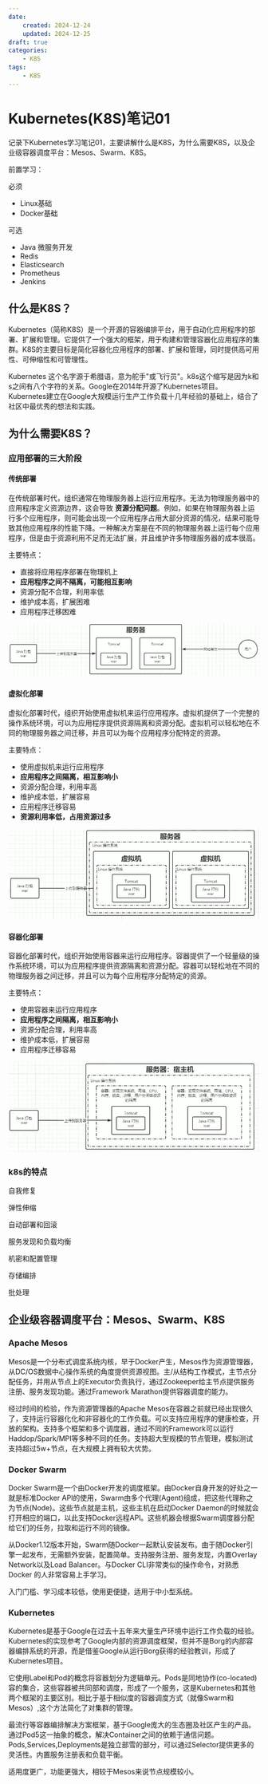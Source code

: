 ```yaml
---
date:
    created: 2024-12-24
    updated: 2024-12-25
draft: true
categories:
    - K8S
tags:
    - K8S
---
```


# Kubernetes(K8S)笔记01

记录下Kubernetes学习笔记01，主要讲解什么是K8S，为什么需要K8S，以及企业级容器调度平台：Mesos、Swarm、K8S。

<!-- more -->

前置学习：

必须

- Linux基础
- Docker基础

可选

- Java 微服务开发
- Redis
- Elasticsearch
- Prometheus
- Jenkins

## 什么是K8S？

Kubernetes（简称K8S）是一个开源的容器编排平台，用于自动化应用程序的部署、扩展和管理。它提供了一个强大的框架，用于构建和管理容器化应用程序的集群。K8S的主要目标是简化容器化应用程序的部署、扩展和管理，同时提供高可用性、可伸缩性和可管理性。

Kubernetes 这个名字源于希腊语，意为舵手"或飞行员"。k8s这个缩写是因为k和s之间有八个字符的关系。Google在2014年开源了Kubernetes项目。Kubernetes建立在Google大规模运行生产工作负载十几年经验的基础上，结合了社区中最优秀的想法和实践。

## 为什么需要K8S？

### 应用部署的三大阶段

#### 传统部署

在传统部署时代，组织通常在物理服务器上运行应用程序。无法为物理服务器中的应用程序定义资源边界，这会导致 **资源分配问题**。例如，如果在物理服务器上运行多个应用程序，则可能会出现一个应用程序占用大部分资源的情况，结果可能导致其他应用程序的性能下降。一种解决方案是在不同的物理服务器上运行每个应用程序，但是由于资源利用不足而无法扩展，并且维护许多物理服务器的成本很高。

主要特点：

- 直接将应用程序部署在物理机上
- **应用程序之间不隔离，可能相互影响**
- 资源分配不合理，利用率低
- 维护成本高，扩展困难
- 应用程序迁移困难

![传统部署](../../../PageImage/image20241225211851.png)

#### 虚拟化部署

虚拟化部署时代，组织开始使用虚拟机来运行应用程序。虚拟机提供了一个完整的操作系统环境，可以为应用程序提供资源隔离和资源分配。虚拟机可以轻松地在不同的物理服务器之间迁移，并且可以为每个应用程序分配特定的资源。

主要特点：

- 使用虚拟机来运行应用程序
- **应用程序之间隔离，相互影响小**
- 资源分配合理，利用率高
- 维护成本低，扩展容易
- 应用程序迁移容易
- **资源利用率低，占用资源过多**

![虚拟化部署](../../../PageImage/image20241225211851-1.png)

#### 容器化部署

容器化部署时代，组织开始使用容器来运行应用程序。容器提供了一个轻量级的操作系统环境，可以为应用程序提供资源隔离和资源分配。容器可以轻松地在不同的物理服务器之间迁移，并且可以为每个应用程序分配特定的资源。

主要特点：

- 使用容器来运行应用程序
- **应用程序之间隔离，相互影响小**
- 资源分配合理，利用率高
- 维护成本低，扩展容易
- 应用程序迁移容易

![容器化部署](../../../PageImage/image20241225211851-2.png)

### k8s的特点

自我修复

弹性伸缩

自动部署和回滚

服务发现和负载均衡

机密和配置管理

存储编排

批处理

## 企业级容器调度平台：Mesos、Swarm、K8S

### Apache Mesos

Mesos是一个分布式调度系统内核，早于Docker产生，Mesos作为资源管理器，从DC/OS数据中心操作系统的角度提供资源视图。主/从结构工作模式，主节点分配任务，并用从节点上的Executor负责执行，通过Zookeeper给主节点提供服务注册、服务发现功能。通过Framework Marathon提供容器调度的能力。

经过时间的检验，作为资源管理器的Apache Mesos在容器之前就已经出现很久了，支持运行容器化化和非容器化的工作负载。可以支持应用程序的健康检查，开放的架构。支持多个框架和多个调度器，通过不同的Framework可以运行Haddop/Spark/MPI等多种不同的任务。支持超大型规模的节点管理，模拟测试支持超过5w+节点，在大规模上拥有较大优势。

### Docker Swarm

Docker Swarm是一个由Docker开发的调度框架。由Docker自身开发的好处之一就是标准Docker API的使用，Swarm由多个代理(Agent)组成，把这些代理称之为节点(Node)。这些节点就是主机，这些主机在启动Docker Daemon的时候就会打开相应的端口，以此支持Docker远程APl。这些机器会根据Swarm调度器分配给它们的任务，拉取和运行不同的镜像。

从Docker1.12版本开始，Swarm随Docker一起默认安装发布。由于随Docker引擎一起发布，无需额外安装，配置简单。支持服务注册、服务发现，内置Overlay Network以及Load Balancer。与Docker CLI非常类似的操作命令，对熟悉 Docker 的人非常容易上手学习。

入门门槛、学习成本较低，使用更便捷，适用于中小型系统。

### Kubernetes

Kubernetes是基于Google在过去十五年来大量生产环境中运行工作负载的经验。Kubernetes的实现参考了Google内部的资源调度框架，但并不是Borg的内部容器编排系统的开源，而是借鉴Google从运行Borg获得的经验教训，形成了Kubernetes项目。

它使用Label和Pod的概念将容器划分为逻辑单元。Pods是同地协作(co-located)容的集合，这些容器被共同部和调度，形成了一个服务，这是Kubernetes和其他两个框架的主要区别。相比于基于相似度的容器调度方式（就像Swarm和Mesos）,这个方法简化了对集群的管理。

最流行等容器编排解决方案框架，基于Google庞大的生态圈及社区产生的产品。通过Pod5这一抽象的概念，解决Container之间的依赖于通信问题。Pods,Services,Deployments是独立部雪的部分，可以通过Selector提供更多的灵活性。内置服务注册表和负载平衡。

适用度更广，功能更强大，相较于Mesos来说节点规模较小。
